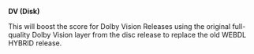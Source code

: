 <!-- markdownlint-disable MD041-->
**DV (Disk)**<br>

This will boost the score for Dolby Vision Releases using the original full-quality Dolby Vision layer from the disc release to replace the old WEBDL HYBRID release.
<!-- markdownlint-enable MD041-->
